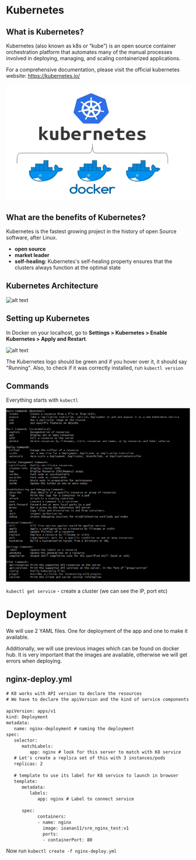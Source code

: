 # Kubernetes

## What is Kubernetes?
Kubernetes (also known as k8s or “kube”) is an open source container orchestration platform that automates many of the manual processes involved in deploying, managing, and scaling containerized applications.

For a comprehensive documentation, please visit the official kubernetes website: https://kubernetes.io/

![alt text](https://github.com/ioanan11/SRE_Kubernetes/blob/main/Screenshot%202021-10-04%20143843.png)

## What are the benefits of Kubernetes?
Kubernetes is the fastest growing project in the history of open Source software, after Linux.

- **open source**
- **market leader**
- **self-healing**: Kubernetes's self-healing property ensures that the clusters always function at the optimal state

## Kubernetes Architecture

![alt text]()

## Setting up Kubernetes 

In Docker on your localhost, go to **Settings > Kubernetes > Enable Kubernetes > Apply and Restart**.

![alt text]()

The Kubernetes logo should be green and if you hover over it, it should say "Running". Also, to check if it was correctly installed, run `kubectl version`

## Commands

Everything starts with `kubectl`

![alt text](https://github.com/ioanan11/SRE_Kubernetes/blob/main/Screenshot%202021-10-04%20160700.png)

`kubectl get service` - create a cluster (we can see the IP, port etc)
 
# Deployment

We will use 2 YAML files. One for deployment of the app and one to make it available.

Additionally, we will use previous images which can be found on docker hub. It is very important that the images are available, otherwise we will get errors when deploying.

## nginx-deploy.yml

```
# K8 works with API version to declare the resources
# We have to declare the apiVersion and the kind of service components

apiVersion: apps/v1
kind: Deployment
metadata:
   name: nginx-deployment # naming the deployment
spec:
   selector:
      matchLabels:
         app: nginx # look for this server to match with K8 service
   # Let's create a replica set of this with 3 instances/pods
   replicas: 2

   # template to use its label for K8 service to launch in browser
   template:
      metadata:
         labels:
            app: nginx # Label to connect service

      spec:
            containers:
            - name: nginx
              image: ioanan11/sre_nginx_test:v1
              ports:
              - containerPort: 80
```

Now run `kubectl create -f nginx-deploy.yml`
